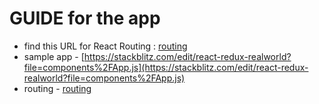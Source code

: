 # GUIDE for the app

- find this URL for React Routing : [routing](https://reacttraining.com/react-router/web/example/basic)
- sample app - [https://stackblitz.com/edit/react-redux-realworld?file=components%2FApp.js](https://stackblitz.com/edit/react-redux-realworld?file=components%2FApp.js)
- routing - [routing](https://blog.logrocket.com/react-router-dom-set-up-essential-components-parameterized-routes-505dc93642f1)
